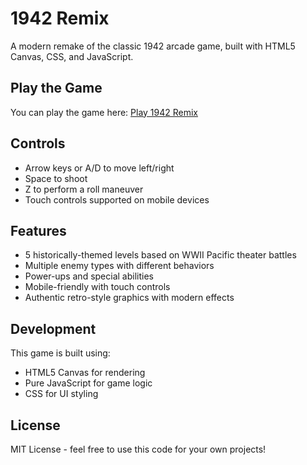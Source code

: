 # 1942 Remix

A modern remake of the classic 1942 arcade game, built with HTML5 Canvas, CSS, and JavaScript.

## Play the Game

You can play the game here: [Play 1942 Remix](https://ritchiewlc.github.io/1942-game)

## Controls

- Arrow keys or A/D to move left/right
- Space to shoot
- Z to perform a roll maneuver
- Touch controls supported on mobile devices

## Features

- 5 historically-themed levels based on WWII Pacific theater battles
- Multiple enemy types with different behaviors
- Power-ups and special abilities
- Mobile-friendly with touch controls
- Authentic retro-style graphics with modern effects

## Development

This game is built using:
- HTML5 Canvas for rendering
- Pure JavaScript for game logic
- CSS for UI styling

## License

MIT License - feel free to use this code for your own projects! 